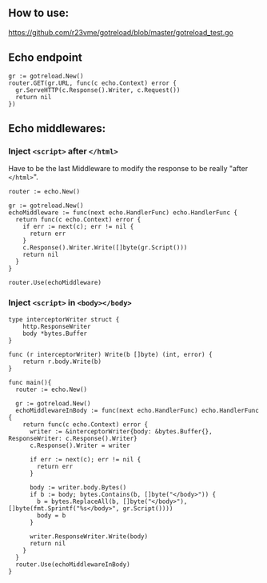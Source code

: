## How to use: 

https://github.com/r23vme/gotreload/blob/master/gotreload_test.go

## Echo endpoint
```
gr := gotreload.New()
router.GET(gr.URL, func(c echo.Context) error {
  gr.ServeHTTP(c.Response().Writer, c.Request())
  return nil
})
```

## Echo middlewares:

### Inject `<script>` after `</html>`
Have to be the last Middleware to modify the response to be really "after `</html>`".
```
router := echo.New()

gr := gotreload.New()
echoMiddleware := func(next echo.HandlerFunc) echo.HandlerFunc {
  return func(c echo.Context) error {
    if err := next(c); err != nil {
      return err
    }
    c.Response().Writer.Write([]byte(gr.Script()))
    return nil
  }
}

router.Use(echoMiddleware)
```

### Inject `<script>` in `<body></body>`
```
type interceptorWriter struct {
	http.ResponseWriter
	body *bytes.Buffer
}

func (r interceptorWriter) Write(b []byte) (int, error) {
	return r.body.Write(b)
}

func main(){
  router := echo.New()

  gr := gotreload.New()
  echoMiddlewareInBody := func(next echo.HandlerFunc) echo.HandlerFunc {
    return func(c echo.Context) error {
      writer := &interceptorWriter{body: &bytes.Buffer{}, ResponseWriter: c.Response().Writer}
      c.Response().Writer = writer

      if err := next(c); err != nil {
        return err
      }

      body := writer.body.Bytes()
      if b := body; bytes.Contains(b, []byte("</body>")) {
        b = bytes.ReplaceAll(b, []byte("</body>"), []byte(fmt.Sprintf("%s</body>", gr.Script())))
        body = b
      }

      writer.ResponseWriter.Write(body)
      return nil
    }
  }
  router.Use(echoMiddlewareInBody)
}
```
